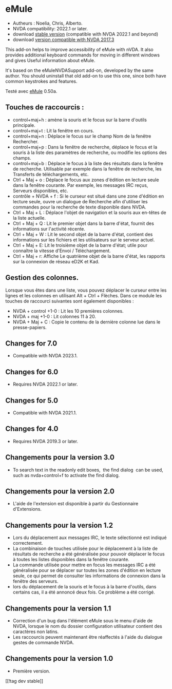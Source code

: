 # eMule #

*	Autheurs : Noelia, Chris, Alberto.
*	NVDA compatibility: 2022.1 or later.
*	download [stable version][1] (compatible with NVDA 2022.1 and beyond)
*	download [version compatible with NVDA 2017.3][4]

This add-on helps to improve accessibility of eMule with nVDA.  It also
provides additional keyboard commands for moving in different windows and
gives Useful information about eMule.

It's based on the eMuleNVDASupport add-on, developed by the same author. You
should uninstall that old add-on to use this one, since both have common
keystrokes and features.

Testé avec [eMule][2] 0.50a.

## Touches de raccourcis : ##

*	control+maj+h : amène la souris et le focus sur la barre d'outils
  principale.
*	control+maj+t : Lit la fenêtre en cours.
*	control+maj+n : Déplace le focus sur le champ Nom de la fenêtre
  Rechercher.
*	control+maj+p : Dans la fenêtre de recherche, déplace le focus et la
  souris à la liste des paramètres de recherche, ou modifie les options des
  champs.
*	control+maj+b : Déplace le focus à la liste des résultats dans la fenêtre
  de recherche. Utilisable par exemple dans la fenêtre de recherche, les
  Transferts de téléchargements, etc.
*	Ctrl + Maj + o : Déplace le focus aux zones d'édition en lecture seule
  dans la fenêtre courante. Par exemple, les messages IRC reçus, Serveurs
  disponibles, etc.
*	contrôle + NVDA + f : Si le curseur est situé dans une zone d'édition en
  lecture seule, ouvre un dialogue de Recherche afin d'utiliser les
  commandes pour la recherche de texte disponible dans NVDA.
*	Ctrl + Maj + L : Déplace l'objet de navigation et la souris aux en-têtes
  de la liste actuelle.
*	Ctrl + Maj + Q : Lit le premier objet dans la barre d'état, fournit des
  informations sur l'activité récente.
*	Ctrl + Maj + W : Lit le second objet de la barre d'état, contient des
  informations sur les fichiers et les utilisateurs sur le serveur actuel.
*	Ctrl + Maj + E: Lit le troisième objet de la barre d'état; utile pour
  connaître la vitesse d'Envoi / Téléchargement.
*	Ctrl + Maj + r: Affiche Le quatrième objet de la barre d'état, les
  rapports sur la connexion de réseau eD2K et Kad.

## Gestion des colonnes. ##

Lorsque vous êtes dans une liste, vous pouvez déplacer le curseur entre les
lignes et les colonnes en utilisant Alt + Ctrl + Flèches. Dans ce module les
touches de raccourci suivantes sont également disponibles :

*	NVDA + control +1-0 : Lit les 10 premières colonnes.
*	NVDA + maj +1-0 : Lit colonnes 11 à 20.
*	NVDA + Maj + C : Copie le contenu de la dernière colonne lue dans le
  presse-papiers.

## Changes for 7.0
* Compatible with NVDA 2023.1.

## Changes for 6.0
*	Requires NVDA 2022.1 or later.

## Changes for 5.0
*	Compatible with NVDA 2021.1.

## Changes for 4.0 ##
*	Requires NVDA 2019.3 or later.

## Changements pour la version 3.0 ##
*	 To search text in the readonly edit boxes,  the find dialog  can be used,
   such as nvda+control+f to activate the find dialog.

## Changements pour la version 2.0 ##
*	 L'aide de l'extension est disponible à partir du Gestionnaire
   d'Extensions.

## Changements pour la version 1.2 ##
*	 Lors du déplacement aux messages IRC, le texte sélectionné est indiqué
   correctement.
*	 La combinaison de touches utilisée pour le déplacement à la liste de
   résultats de recherche a été généralisée pour pouvoir déplacer le focus à
   toutes les listes disponibles dans la fenêtre courante.
*	 La commande utilisée pour mettre en focus les messages IRC a été
   généralisée pour se déplacer sur toutes les zones d'édition en lecture
   seule, ce qui permet de consulter les informations de connexion dans la
   fenêtre des serveurs.
*	 lors du déplacement de la souris et le focus à la barre d'outils, dans
   certains cas, il a été annoncé deux fois. Ce problème a été corrigé.

## Changements pour la version 1.1 ##
*	 Correction d'un bug dans l'élément eMule sous le menu d'aide de NVDA,
   lorsque le nom du dossier configuration utilisateur contient des
   caractères non latins.
*	 Les raccourcis peuvent maintenant être réaffectés à l'aide du dialogue
   gestes de commande NVDA.

## Changements pour la version 1.0 ##
*	 Première version.

[[!tag dev stable]]

[1]: https://addons.nvda-project.org/files/get.php?file=eMule

[2]: https://www.emule-project.net


[4]: http://addons.nvda-project.org/files/get.php?file=em-o
